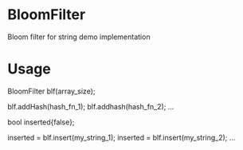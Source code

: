 # BloomFilter
Bloom filter for string demo implementation

# Usage
BloomFilter blf(array_size);

blf.addHash(hash_fn_1);
blf.addhash(hash_fn_2);
...

bool inserted{false};

inserted = blf.insert(my_string_1);
inserted = blf.insert(my_string_2);
...

